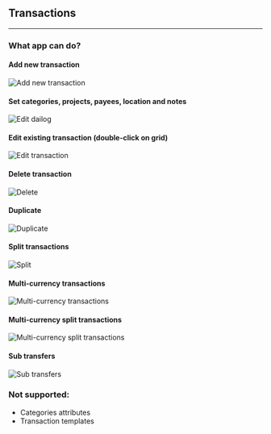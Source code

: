 ## Transactions
---
### What app can do?
#### Add new transaction
 ![Add new transaction](/img/add_transaction.png)
#### Set categories, projects, payees, location and notes
 ![Edit dailog](/img/edit_dialog.png)
#### Edit existing transaction (double-click on grid)
 ![Edit transaction](/img/edit.png)
#### Delete transaction
 ![Delete](/img/delete.gif)
#### Duplicate
 ![Duplicate](/img/duplicate.png)
#### Split transactions
 ![Split](/img/split.gif)
#### Multi-currency transactions
 ![Multi-currency transactions](/img/currency_transaction.png)
#### Multi-currency split transactions
 ![Multi-currency split transactions](/img/currency_split_transaction.png)
#### Sub transfers
![Sub transfers](/img/subTransfer.gif)


### Not supported:
 - Categories attributes
 - Transaction templates
